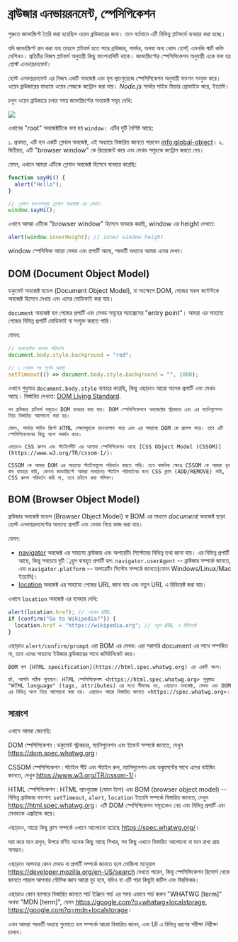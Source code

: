 # ব্রাউজার এনভায়রনমেন্ট, স্পেসিপিকেশন

শুরুতে জাভাস্ক্রিপ্ট তৈরি করা হয়েছিল ওয়েব ব্রাউজারের জন্য। তবে বর্তমানে এটি বিভিন্ন প্লাটফর্মে ব্যবহার করা হচ্ছে।

যদি জাভাস্ক্রিপ্ট রান করা যায় তাহলে প্লাটফর্ম হতে পারে ব্রাউজার, সার্ভার, অথবা অন্য কোন *হোস্ট*, এমনকি স্মার্ট কফি মেশিনও। প্রতিটির নিজস্ব প্লাটফর্ম অনুযায়ী কিছু ফাংশনালিটি থাকে। জাভাস্ক্রিপ্টের স্পেসিপিকেশন অনুযায়ী একে বলা হয় *হোস্ট এনভায়রনমেন্ট*।

হোস্ট এনভায়রনমেন্ট এর নিজস্ব একটি অবজেক্ট এবং মূল ল্যাংগুয়েজে স্পেসিপিকেশন অনুযায়ী ফাংশন সংযুক্ত করে। ওয়েব ব্রাউজারের মাধ্যমে ওয়েব পেজকে কন্ট্রোল করা যায়। *Node.js* সার্ভার সাইড ফিচার প্রোভাইড করে, ইত্যাদি।

চলুন ওয়েব ব্রাউজারে চলার সময় জাভাস্ক্রিপ্টের অবজেক্ট সমূহ দেখি:

![](windowObjects.svg)

এখানের "root" অবজেক্টটিকে বলা হয় `window`। এটির দুটি বৈশিষ্ট আছে:

১. প্রথমত, এটি হল একটি গ্লোবাল অবজেক্ট, এই অধ্যায়ে বিস্তারিত জানতে পারবেন <info:global-object>।
২. দ্বিতীয়ত, এটি "browser window" কে রিপ্রেজেন্ট করে এবং মেথড সমূহকে কন্ট্রোল করতে দেয়।

যেমন, এখানে আমরা এটিকে গ্লোবাল অবজেক্ট হিসেবে ব্যবহার করেছি:

```js run
function sayHi() {
  alert("Hello");
}

// গ্লোবাল ফাংশনসমূহ গ্লোবাল অবজেক্ট এর মেথড:
window.sayHi();
```

এখানে আমরা এটিকে "browser window" হিসেবে ব্যবহার করছি, window এর height দেখতে:

```js run
alert(window.innerHeight); // inner window height
```

window স্পেসিফিক আরো মেথড এবং প্রপার্টি আছে, পরবর্তী অধ্যায়ে আমরা এদের দেখব।

## DOM (Document Object Model)

ডকুমেন্ট অবজেক্ট মডেল (Document Object Model), বা সংক্ষেপে DOM, পেজের সকল কন্টেন্টকে অবজেক্ট হিসেবে দেখায় এবং এদের মোডিফাই করা যায়।

`document` অবজেক্ট হল পেজের প্রপার্টি এবং মেথড সমূহের অ্যাক্সেসের "entry point"। আমরা এর সাহায্যে পেজের বিভিন্ন প্রপার্টি মোডিফাই বা সংযুক্ত করতে পারি।

যেমন:
```js run
// ব্যাকগ্রাউন্ড কালার পরিবর্তন
document.body.style.background = "red";

// ১ সেকন্ড পর পূর্বের অবস্থা
setTimeout(() => document.body.style.background = "", 1000);
```

এখানে শুধুমাত্র `document.body.style` ব্যবহার করেছি, কিন্তু এছাড়াও আরো অনেক প্রপার্টি এবং মেথড আছে। বিস্তারিত দেখতে: [DOM Living Standard](https://dom.spec.whatwg.org).

```smart header="DOM শুধুমাত্র ব্রাউজারের জন্য না"
নন ব্রাউজার প্লার্টফর্ম সমূহেও DOM ব্যবহার করা যায়। DOM স্পেসিপিকেশনে অবজেক্টের স্ট্রাকচার এবং এর ম্যানিপুলেশন নিয়ে বিস্তারিত আলোচনা করা হয়।

যেমন, সার্ভার সাইড স্ক্রিপ্ট HTML পেজসমুহকে ডাওনলোড করে এবং এর সাহায্যে DOM কে প্রসেস করে। তবে এটি স্পেসিপিকেশনের কিছু অংশ সমর্থন করে।
```

```smart header="CSSOM for styling"
এছাড়াও CSS রুলস এবং স্ট্যাইলশীট এর আলাদা স্পেসিপিকেশন আছে [CSS Object Model (CSSOM)](https://www.w3.org/TR/cssom-1/)।

CSSOM কে আমরা DOM এর সাহায্যে স্ট্যাইলগুলো পরিবর্তন করতে পারি। তবে বাস্তবিক ক্ষেত্রে CSSOM কে আমরা খুব কম ব্যবহার করি, কেননা জাভাস্ক্রিপ্টে আমরা সাধারণত স্ট্যাইল পরিবর্তনের জন্য CSS ক্লাস (ADD/REMOVE) করি, CSS রুলস পরিবর্তন করি না, তবে চাইলে করা পসিবল।
```

## BOM (Browser Object Model)

ব্রাউজার অবজেক্ট মডেল (Browser Object Model) বা BOM এর মাধ্যমে *document* অবজেক্ট ছাড়া হোস্ট এনভায়রনমেন্টের অন্যান্য প্রপার্টি এবং মেথড নিয়ে কাজ করা যায়।

যেমন:

- [navigator](mdn:api/Window/navigator) অবজেক্ট এর সাহায্যে ব্রাউজার এবং অপারেটিং সিস্টেমের বিভিন্ন তথ্য জানা যায়। এর বিভিন্ন প্রপার্টি আছে, কিন্তু সবচেয়ে দুটি ্বহুল ব্যবহৃত প্রপার্টি হল: `navigator.userAgent` -- ব্রাউজার সম্পর্কে জানতে, এবং `navigator.platform` -- অপারেটিং সিস্টেম সম্পর্কে জানতে(যেমন Windows/Linux/Mac ইত্যাদি)।
- [location](mdn:api/Window/location) অবজেক্ট এর সাহায্যে পেজের URL জানা যায় এবং নতুন URL এ রিডিরেক্ট করা যায়।

এখানে `location` অবজেক্ট এর ব্যবহার দেখি:

```js run
alert(location.href); // পেজের URL
if (confirm("Go to Wikipedia?")) {
  location.href = "https://wikipedia.org"; // নতুন URL এ রিডিরেক্ট
}
```

এছাড়াও `alert/confirm/prompt` এরা BOM এর মেথড: এরা সরাসরি document এর সাথে সম্পর্কিত না, তবে এদের সাহায্যে ইউজার ব্রাউজারের সাথে কমিউনিকেট করে।

```smart header="স্পেসিপিকেশন্স"
BOM হল [HTML specification](https://html.spec.whatwg.org) এর একটি অংশ।

হ্যাঁ, আপনি সঠিক শুনছেন। HTML স্পেসিপিকেশন্স <https://html.spec.whatwg.org> শুধুমাত্র "HTML language" (tags, attributes) এর মধ্যে সীমাবদ্ধ নয়, এছাড়াও অবজেক্ট, মেথড এবং DOM এর বিভিন্ন অংশ নিয়ে আলোচনা করা হয়। এছাড়াও আরো বিস্তারিত জানতে <https://spec.whatwg.org>।
```

## সারাংশ

এখানে আমরা জেনেছি:

DOM স্পেসিপিকেশন
: ডকুমেন্ট স্ট্রাকচার, ম্যানিপুলেশন এবং ইভেন্ট সম্পর্কে জানতে, দেখুন <https://dom.spec.whatwg.org>।

CSSOM স্পেসিপিকেশন
: স্ট্যাইল শীট এবং স্ট্যাইল রুল, ম্যানিপুলেশন এবং ডকুমেন্টের সাথে এদের বাইন্ডিং জানতে, দেখুন <https://www.w3.org/TR/cssom-1/>।

HTML স্পেসিপিকেশন
: HTML ল্যাংগুয়েজ (যেমন ট্যাগ) এবং BOM (browser object model) -- বিভিন্ন ব্রাউজার ফাংশন: `setTimeout`, `alert`, `location` ইত্যাদি সম্পর্কে বিস্তারিত জানতে, দেখুন <https://html.spec.whatwg.org>। এটি DOM স্পেসিপিকেশন সমূহকেও নেয় এবং বিভিন্ন প্রপার্টি এবং মেথডকে এক্সট্যান্ড করে।

এছাড়াও, আরো কিছু ক্লাস সম্পর্কে এখানে আলোচনা হয়েছে <https://spec.whatwg.org/>।

দয়া করে মনে রাখুন, উপরে বর্ণিত অনেক কিছু আছে শিখার, সব কিছু এখানে বিস্তারিত আলোচনা বা মনে রাখা প্রায় অসম্ভব।

এছাড়াও আপনার কোন মেথড বা প্রপার্টি সম্পর্কে জানতে হলে মোজিলা ম্যানুয়াল <https://developer.mozilla.org/en-US/search> দেখতে পারেন, কিন্তু স্পেসিফিকেশন রিসোর্স থেকে জানতে পারলে আপনার মৌলিক জ্ঞান আরো দৃঢ হবে, যদিও বা এটি পড়া কিছুটা জটিল এবং বিরক্তিকর।

এছাড়াও কোন ব্যাপারে বিস্তারিত জানতে সার্চ ইঞ্জিনে সার্চ এর সময় এভাবে সার্চ করুন "WHATWG [term]" অথবা "MDN [term]", যেমন <https://google.com?q=whatwg+localstorage>, <https://google.com?q=mdn+localstorage>।

এখন আমরা পরবর্তী অধ্যায় গুলোতে ডম সম্পর্কে আরো বিস্তারিত জানব, এবং UI এ বিভিন্ন ধরণের পরীক্ষা নিরীক্ষা চালাব।